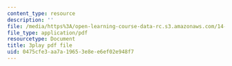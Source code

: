 ```yaml
---
content_type: resource
description: ''
file: /media/https%3A/open-learning-course-data-rc.s3.amazonaws.com/14-13-psychology-and-economics-spring-2020/0475cfe3aa7a19653e8ee6ef02e948f7_3UTfFMTqH70.pdf
file_type: application/pdf
resourcetype: Document
title: 3play pdf file
uid: 0475cfe3-aa7a-1965-3e8e-e6ef02e948f7
---
```

